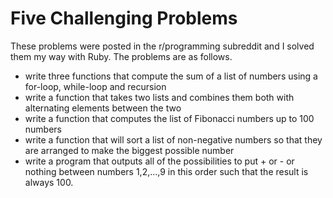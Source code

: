 # Five Challenging Problems

These problems were posted in the r/programming subreddit and I solved them my way with Ruby.  The problems are as follows.
* write three functions that compute the sum of a list of numbers using a for-loop, while-loop and recursion
* write a function that takes two lists and combines them both with alternating elements between the two
* write a function that computes the list of Fibonacci numbers up to 100 numbers
* write a function that will sort a list of non-negative numbers so that they are arranged to make the biggest possible number
* write a program that outputs all of the possibilities to put + or - or nothing between numbers 1,2,...,9 in this order such that the result is always 100.
